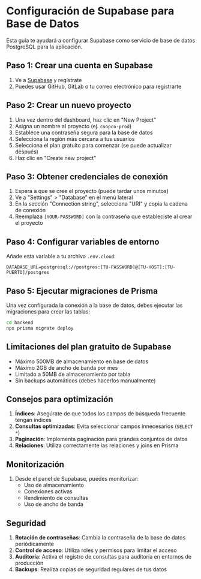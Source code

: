 # Configuración de Supabase para Base de Datos

Esta guía te ayudará a configurar Supabase como servicio de base de datos PostgreSQL para la aplicación.

## Paso 1: Crear una cuenta en Supabase

1. Ve a [Supabase](https://app.supabase.com/) y regístrate
2. Puedes usar GitHub, GitLab o tu correo electrónico para registrarte

## Paso 2: Crear un nuevo proyecto

1. Una vez dentro del dashboard, haz clic en "New Project"
2. Asigna un nombre al proyecto (ej. `coopco-prod`)
3. Establece una contraseña segura para la base de datos
4. Selecciona la región más cercana a tus usuarios
5. Selecciona el plan gratuito para comenzar (se puede actualizar después)
6. Haz clic en "Create new project"

## Paso 3: Obtener credenciales de conexión

1. Espera a que se cree el proyecto (puede tardar unos minutos)
2. Ve a "Settings" > "Database" en el menú lateral
3. En la sección "Connection string", selecciona "URI" y copia la cadena de conexión
4. Reemplaza `[YOUR-PASSWORD]` con la contraseña que estableciste al crear el proyecto

## Paso 4: Configurar variables de entorno

Añade esta variable a tu archivo `.env.cloud`:

```
DATABASE_URL=postgresql://postgres:[TU-PASSWORD]@[TU-HOST]:[TU-PUERTO]/postgres
```

## Paso 5: Ejecutar migraciones de Prisma

Una vez configurada la conexión a la base de datos, debes ejecutar las migraciones para crear las tablas:

```bash
cd backend
npx prisma migrate deploy
```

## Limitaciones del plan gratuito de Supabase

- Máximo 500MB de almacenamiento en base de datos
- Máximo 2GB de ancho de banda por mes
- Limitado a 50MB de almacenamiento por tabla
- Sin backups automáticos (debes hacerlos manualmente)

## Consejos para optimización

1. **Índices**: Asegúrate de que todos los campos de búsqueda frecuente tengan índices
2. **Consultas optimizadas**: Evita seleccionar campos innecesarios (`SELECT *`)
3. **Paginación**: Implementa paginación para grandes conjuntos de datos
4. **Relaciones**: Utiliza correctamente las relaciones y joins en Prisma

## Monitorización

1. Desde el panel de Supabase, puedes monitorizar:
   - Uso de almacenamiento
   - Conexiones activas
   - Rendimiento de consultas
   - Uso de ancho de banda

## Seguridad

1. **Rotación de contraseñas**: Cambia la contraseña de la base de datos periódicamente
2. **Control de acceso**: Utiliza roles y permisos para limitar el acceso
3. **Auditoría**: Activa el registro de consultas para auditoría en entornos de producción
4. **Backups**: Realiza copias de seguridad regulares de tus datos 